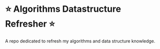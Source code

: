 # :star: Algorithms Datastructure Refresher :star:
A repo dedicated to refresh my algorithms and data structure knowledge.
